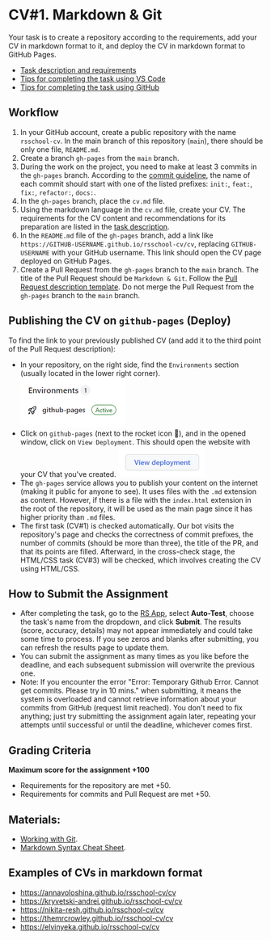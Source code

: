 # CV#1. Markdown & Git

Your task is to create a repository according to the requirements, add your CV in markdown format to it, and deploy the CV in markdown format to GitHub Pages.

- [Task description and requirements](https://github.com/rolling-scopes-school/tasks/blob/master/tasks/cv/en/cv.md#%D1%81%D0%BE%D0%B4%D0%B5%D1%80%D0%B6%D0%B0%D0%BD%D0%B8%D0%B5-cv)
- [Tips for completing the task using VS Code](cv-hints.md)
- [Tips for completing the task using GitHub](cv-github-hints.md)

## Workflow

1. In your GitHub account, create a public repository with the name `rsschool-cv`. In the main branch of this repository (`main`), there should be only one file, `README.md`.
2. Create a branch `gh-pages` from the `main` branch.
3. During the work on the project, you need to make at least 3 commits in the `gh-pages` branch. According to the [commit guideline](https://docs.rs.school/#/en/git-convention), the name of each commit should start with one of the listed prefixes: `init:`, `feat:`, `fix:`, `refactor:`, `docs:`.
4. In the `gh-pages` branch, place the `cv.md` file.
5. Using the markdown language in the `cv.md` file, create your CV. The requirements for the CV content and recommendations for its preparation are listed in the [task description](cv.md#cv-contents).
6. In the `README.md` file of the `gh-pages` branch, add a link like `https://GITHUB-USERNAME.github.io/rsschool-cv/cv`, replacing `GITHUB-USERNAME` with your GitHub username. This link should open the CV page deployed on GitHub Pages.
7. Create a Pull Request from the `gh-pages` branch to the `main` branch. The title of the Pull Request should be `Markdown & Git`. Follow the [Pull Request description template](https://docs.rs.school/#/en/pull-request-review-process?id=Требования-к-pull-request-pr). Do not merge the Pull Request from the `gh-pages` branch to the `main` branch.

## Publishing the CV on `github-pages` (Deploy)

To find the link to your previously published CV (and add it to the third point of the Pull Request description):

- In your repository, on the right side, find the `Environments` section (usually located in the lower right corner).
  ![github](../images/find_deploy_01.png)
- Click on `github-pages` (next to the rocket icon 🚀), and in the opened window, click on `View Deployment`. This should open the website with your CV that you've created.
  ![github](../images/find_deploy_02.png)
- The `gh-pages` service allows you to publish your content on the internet (making it public for anyone to see). It uses files with the `.md` extension as content. However, if there is a file with the `index.html` extension in the root of the repository, it will be used as the main page since it has higher priority than `.md` files.
- The first task (CV#1) is checked automatically. Our bot visits the repository's page and checks the correctness of commit prefixes, the number of commits (should be more than three), the title of the PR, and that its points are filled. Afterward, in the cross-check stage, the HTML/CSS task (CV#3) will be checked, which involves creating the CV using HTML/CSS.

## How to Submit the Assignment

- After completing the task, go to the [RS App](https://app.rs.school/), select **Auto-Test**, choose the task's name from the dropdown, and click **Submit**. The results (score, accuracy, details) may not appear immediately and could take some time to process. If you see zeros and blanks after submitting, you can refresh the results page to update them.
- You can submit the assignment as many times as you like before the deadline, and each subsequent submission will overwrite the previous one.
- Note: If you encounter the error "Error: Temporary Github Error. Cannot get commits. Please try in 10 mins." when submitting, it means the system is overloaded and cannot retrieve information about your commits from GitHub (request limit reached). You don't need to fix anything; just try submitting the assignment again later, repeating your attempts until successful or until the deadline, whichever comes first.

## Grading Criteria

**Maximum score for the assignment +100**

- Requirements for the repository are met +50.
- Requirements for commits and Pull Request are met +50.

## Materials:

- [Working with Git](git.md).
- [Markdown Syntax Cheat Sheet](https://ydmitry.ru/blog/rukovodstvo-po-markdown-dlya-uproshcheniya-veb-razrabotki/).

## Examples of CVs in markdown format

- https://annavoloshina.github.io/rsschool-cv/cv
- https://kryvetski-andrei.github.io/rsschool-cv/cv
- https://nikita-resh.github.io/rsschool-cv/cv
- https://themrcrowley.github.io/rsschool-cv/cv
- https://elvinyeka.github.io/rsschool-cv/cv
